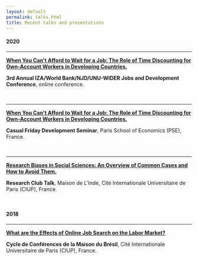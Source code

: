 ```yaml
---
layout: default
permalink: talks.html
title: Recent talks and presentations
---
```


#### 2020

<hr>

<b>[When You Can't Afford to Wait for a Job: The Role of Time Discounting for Own-Account Workers in Developing Countries.](https://hal-pse.archives-ouvertes.fr/halshs-03288728v1)</b>

**3rd Annual IZA/World Bank/NJD/UNU-WIDER Jobs and Development Conference**, online conference.

<br>
<hr>

<b>[When You Can't Afford to Wait for a Job: The Role of Time Discounting for Own-Account Workers in Developing Countries.](https://hal-pse.archives-ouvertes.fr/halshs-03288728v1)</b>

**Casual Friday Development Seminar**, Paris School of Economics (PSE), France.

<br>
<hr>

<b>[Research Biases in Social Sciences: An Overview of Common Cases and How to Avoid Them.](../docs/2020_03_06_presentation_research_biases.pdf)</b>

**Research Club Talk**, Maison de L'Inde, Cité Internationale Universitaire de Paris (CIUP), France.

<br>

#### 2018

<hr>

<b>[What are the Effects of Online Job Search on the Labor Market?](../docs/2018_07_18_presentation_online_job_search.pdf)</b>

**Cycle de Conférences de la Maison du Brésil**, Cité Internationale Universitaire de Paris (CIUP), France.
